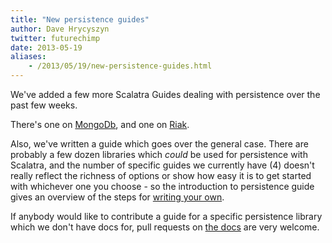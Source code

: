 ```yaml
---
title: "New persistence guides"
author: Dave Hrycyszyn
twitter: futurechimp
date: 2013-05-19
aliases:
    - /2013/05/19/new-persistence-guides.html
---
```


We've added a few more Scalatra Guides dealing with persistence over the
past few weeks.

There's one on [MongoDb](/2.2/guides/persistence/mongodb.html),
and one on [Riak](/2.2/guides/persistence/riak.html).

Also, we've written a guide which goes over the general case. There are
probably a few dozen libraries which *could* be used for persistence
with Scalatra, and the number of specific guides we currently have (4)
doesn't really reflect the richness of options or show how easy it is to
get started with whichever one you choose - so the introduction to
persistence guide gives an overview of the steps for
[writing your own](/2.2/guides/persistence/introduction.html).

If anybody would like to contribute a guide for a specific persistence
library which we don't have docs for, pull requests on
[the docs](https://github.com/scalatra/scalatra-website)
are very welcome.

